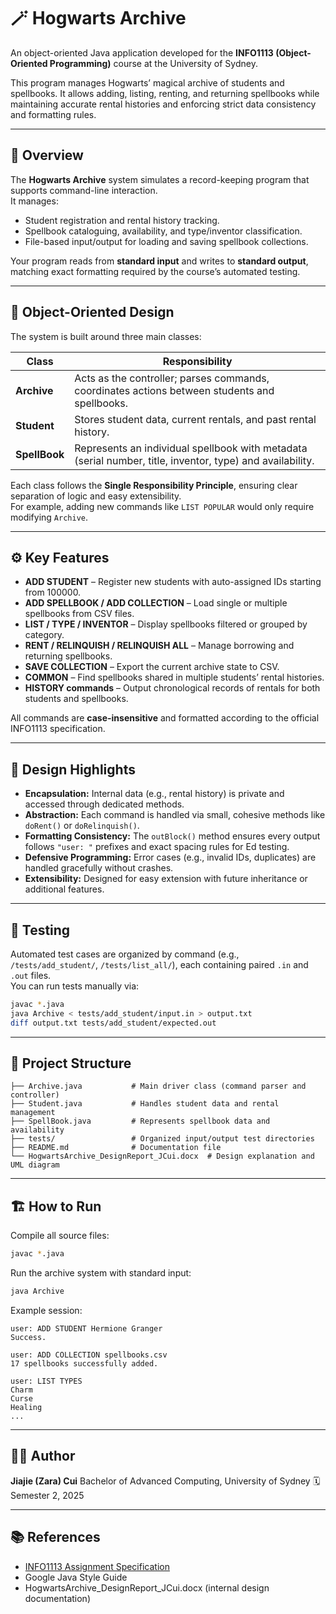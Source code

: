 # 🪄 Hogwarts Archive

An object-oriented Java application developed for the **INFO1113 (Object-Oriented Programming)** course at the University of Sydney.

This program manages Hogwarts’ magical archive of students and spellbooks. It allows adding, listing, renting, and returning spellbooks while maintaining accurate rental histories and enforcing strict data consistency and formatting rules.

---

## 📘 Overview

The **Hogwarts Archive** system simulates a record-keeping program that supports command-line interaction.  
It manages:
- Student registration and rental history tracking.
- Spellbook cataloguing, availability, and type/inventor classification.
- File-based input/output for loading and saving spellbook collections.

Your program reads from **standard input** and writes to **standard output**, matching exact formatting required by the course’s automated testing.

---

## 🧩 Object-Oriented Design

The system is built around three main classes:

| Class | Responsibility |
|--------|----------------|
| **Archive** | Acts as the controller; parses commands, coordinates actions between students and spellbooks. |
| **Student** | Stores student data, current rentals, and past rental history. |
| **SpellBook** | Represents an individual spellbook with metadata (serial number, title, inventor, type) and availability. |

Each class follows the **Single Responsibility Principle**, ensuring clear separation of logic and easy extensibility.  
For example, adding new commands like `LIST POPULAR` would only require modifying `Archive`.

---

## ⚙️ Key Features

- **ADD STUDENT** – Register new students with auto-assigned IDs starting from 100000.  
- **ADD SPELLBOOK / ADD COLLECTION** – Load single or multiple spellbooks from CSV files.  
- **LIST / TYPE / INVENTOR** – Display spellbooks filtered or grouped by category.  
- **RENT / RELINQUISH / RELINQUISH ALL** – Manage borrowing and returning spellbooks.  
- **SAVE COLLECTION** – Export the current archive state to CSV.  
- **COMMON** – Find spellbooks shared in multiple students’ rental histories.  
- **HISTORY commands** – Output chronological records of rentals for both students and spellbooks.  

All commands are **case-insensitive** and formatted according to the official INFO1113 specification.

---

## 🧠 Design Highlights

- **Encapsulation:** Internal data (e.g., rental history) is private and accessed through dedicated methods.  
- **Abstraction:** Each command is handled via small, cohesive methods like `doRent()` or `doRelinquish()`.  
- **Formatting Consistency:** The `outBlock()` method ensures every output follows `"user: "` prefixes and exact spacing rules for Ed testing.  
- **Defensive Programming:** Error cases (e.g., invalid IDs, duplicates) are handled gracefully without crashes.  
- **Extensibility:** Designed for easy extension with future inheritance or additional features.

---

## 🧪 Testing

Automated test cases are organized by command (e.g., `/tests/add_student/`, `/tests/list_all/`), each containing paired `.in` and `.out` files.  
You can run tests manually via:

```bash
javac *.java
java Archive < tests/add_student/input.in > output.txt
diff output.txt tests/add_student/expected.out
````

---

## 📁 Project Structure

```
├── Archive.java           # Main driver class (command parser and controller)
├── Student.java           # Handles student data and rental management
├── SpellBook.java         # Represents spellbook data and availability
├── tests/                 # Organized input/output test directories
├── README.md              # Documentation file
└── HogwartsArchive_DesignReport_JCui.docx  # Design explanation and UML diagram
```

---

## 🏗️ How to Run

Compile all source files:

```bash
javac *.java
```

Run the archive system with standard input:

```bash
java Archive
```

Example session:

```
user: ADD STUDENT Hermione Granger
Success.

user: ADD COLLECTION spellbooks.csv
17 spellbooks successfully added.

user: LIST TYPES
Charm
Curse
Healing
...
```

---

## 👩‍💻 Author

**Jiajie (Zara) Cui**
Bachelor of Advanced Computing, University of Sydney
🗓️ Semester 2, 2025

---

## 📚 References

* [INFO1113 Assignment Specification](https://edstem.org/au/courses/25103/lessons/91887/slides/628470)
* Google Java Style Guide
* HogwartsArchive_DesignReport_JCui.docx (internal design documentation)

